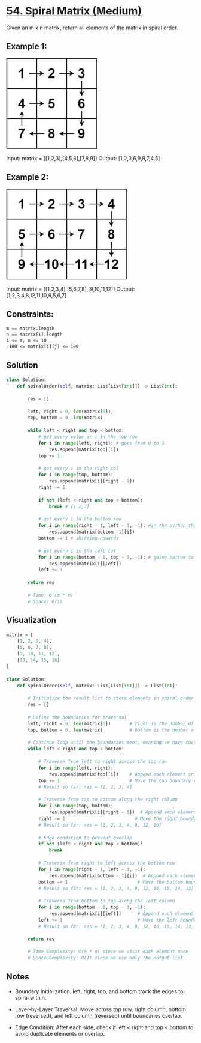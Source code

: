# [54. Spiral Matrix (Medium)]()

Given an m x n matrix, return all elements of the matrix in spiral order.

## **Example 1:**
![alt text](spiral1.jpg)

Input: matrix = [[1,2,3],[4,5,6],[7,8,9]]
Output: [1,2,3,6,9,8,7,4,5]

## **Example 2:**
![alt text](spiral.jpg)

Input: matrix = [[1,2,3,4],[5,6,7,8],[9,10,11,12]]
Output: [1,2,3,4,8,12,11,10,9,5,6,7]

## **Constraints:**

    m == matrix.length
    n == matrix[i].length
    1 <= m, n <= 10
    -100 <= matrix[i][j] <= 100

## Solution
```python
class Solution:
    def spiralOrder(self, matrix: List[List[int]]) -> List[int]:
        
        res = []

        left, right = 0, len(matrix[0]),  
        top, bottom = 0, len(matrix)

        while left < right and top < bottom:
            # get every value or i in the top row
            for i in range(left, right): # goes from 0 to 3
                res.append(matrix[top][i])
            top += 1

            # get every i in the right col
            for i in range(top, bottom):
                res.append(matrix[i][right - 1])
            right -= 1

            if not (left < right and top < bottom):
                break # [1,2,3]
            
            # get every i in the bottom row
            for i in range(right - 1, left - 1, -1): #in the python this is how it works left in non inclusive, we going from right to left in reversed order
                res.append(matrix[bottom -1][i])
            bottom -= 1 # shifting upwards

            # get every i in the left col
            for i in range(bottom - 1, top - 1, -1): # going bottom to top in reverse order
                res.append(matrix[i][left])
            left += 1
        
        return res

        # Time: O (m * n)
        # Space: O(1)
```

## **Visualization**
```python
matrix = [
    [1, 2, 3, 4],
    [5, 6, 7, 8],
    [9, 10, 11, 12],
    [13, 14, 15, 16]
]

class Solution:
    def spiralOrder(self, matrix: List[List[int]]) -> List[int]:
        
        # Initialize the result list to store elements in spiral order
        res = []

        # Define the boundaries for traversal
        left, right = 0, len(matrix[0])       # right is the number of columns
        top, bottom = 0, len(matrix)          # bottom is the number of rows

        # Continue loop until the boundaries meet, meaning we have covered all elements
        while left < right and top < bottom:
            
            # Traverse from left to right across the top row
            for i in range(left, right):
                res.append(matrix[top][i])    # Append each element in the top row
            top += 1                          # Move the top boundary down
            # Result so far: res = [1, 2, 3, 4]
            
            # Traverse from top to bottom along the right column
            for i in range(top, bottom):
                res.append(matrix[i][right - 1])  # Append each element in the right column
            right -= 1                          # Move the right boundary left
            # Result so far: res = [1, 2, 3, 4, 8, 12, 16]
            
            # Edge condition to prevent overlap
            if not (left < right and top < bottom):
                break
            
            # Traverse from right to left across the bottom row
            for i in range(right - 1, left - 1, -1):
                res.append(matrix[bottom - 1][i])  # Append each element in the bottom row, reversed
            bottom -= 1                          # Move the bottom boundary up
            # Result so far: res = [1, 2, 3, 4, 8, 12, 16, 15, 14, 13]
            
            # Traverse from bottom to top along the left column
            for i in range(bottom - 1, top - 1, -1):
                res.append(matrix[i][left])      # Append each element in the left column, reversed
            left += 1                            # Move the left boundary right
            # Result so far: res = [1, 2, 3, 4, 8, 12, 16, 15, 14, 13, 9, 5]

        return res

        # Time Complexity: O(m * n) since we visit each element once
        # Space Complexity: O(1) since we use only the output list
```

## Notes
- Boundary Initialization: left, right, top, and bottom track the edges to spiral within.

- Layer-by-Layer Traversal: Move across top row, right column, bottom row (reversed), and left column (reversed) until boundaries overlap.

- Edge Condition: After each side, check if left < right and top < bottom to avoid duplicate elements or overlap.